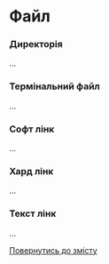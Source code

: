 # Файл

### Директорія

...

### Термінальний файл

...

### Софт лінк

...

### Хард лінк

...

### Текст лінк

...

[Повернутись до змісту](../README.md#концепції)

